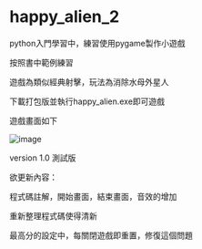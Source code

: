 # happy_alien_2

python入門學習中，練習使用pygame製作小遊戲

按照書中範例練習

遊戲為類似經典射擊，玩法為消除水母外星人

下載打包版並執行happy_alien.exe即可遊戲

遊戲畫面如下

![image](https://github.com/commhua321/happy_alien2/blob/master/Screenshots/game_image.jpg)

version 1.0 測試版




欲更新內容：

程式碼註解，開始畫面，結束畫面，音效的增加

重新整理程式碼使得清新

最高分的設定中，每關閉遊戲即重置，修復這個問題

